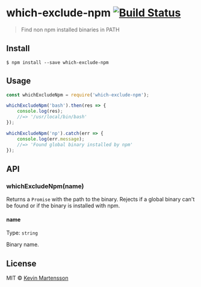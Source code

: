 # which-exclude-npm [![Build Status](https://travis-ci.org/kevva/which-exclude-npm.svg?branch=master)](https://travis-ci.org/kevva/which-exclude-npm)

> Find non npm installed binaries in PATH


## Install

```
$ npm install --save which-exclude-npm
```


## Usage

```js
const whichExcludeNpm = require('which-exclude-npm');

whichExcludeNpm('bash').then(res => {
	console.log(res);
	//=> '/usr/local/bin/bash'
});

whichExcludeNpm('np').catch(err => {
	console.log(err.message);
	//=> 'Found global binary installed by npm'
});
```


## API

### whichExcludeNpm(name)

Returns a `Promise` with the path to the binary. Rejects if a global binary can't be found or if the binary is installed with npm.

#### name

Type: `string`

Binary name.


## License

MIT © [Kevin Martensson](https://github.com/kevva)
